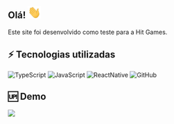 ## Olá! <img src="https://raw.githubusercontent.com/victoralmeidadev/victoralmeidadev/master/wave.gif" width="30px">

Este site foi desenvolvido como teste para a Hit Games.

## ⚡ Tecnologias utilizadas

![TypeScript](https://img.shields.io/badge/-TypeScript-black?style=flat-square&logo=typescript)
![JavaScript](https://img.shields.io/badge/-JavaScript-black?style=flat-square&logo=javascript)
![ReactNative](https://img.shields.io/badge/-React-black?style=flat-square&logo=react)
![GitHub](https://img.shields.io/badge/-GitHub-black?style=flat-square&logo=github)

## 🆙 Demo

<img src="https://user-images.githubusercontent.com/30902898/129972012-5b6b7479-3f3d-4be6-9815-d82c22ffd725.gif" width="800px">

